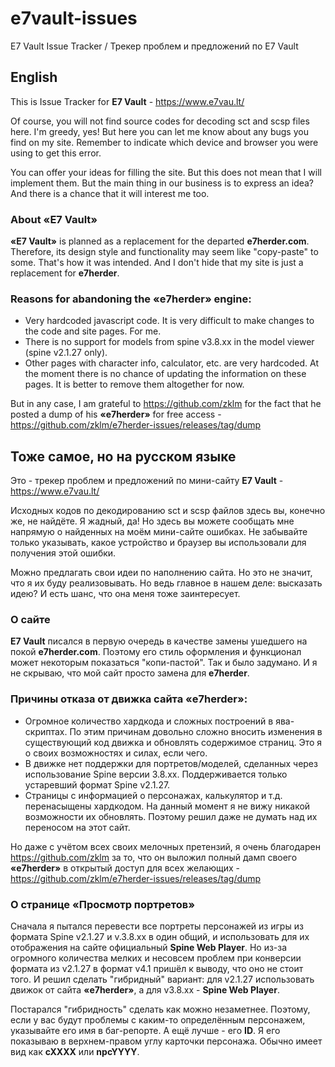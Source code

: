 # e7vault-issues

E7 Vault Issue Tracker / Трекер проблем и предложений по E7 Vault

## English

This is Issue Tracker for **E7 Vault** - https://www.e7vau.lt/

Of course, you will not find source codes for decoding sct and scsp files here. I'm greedy, yes! But here you can let me know about any bugs you find on my site. Remember to indicate which device and browser you were using to get this error.

You can offer your ideas for filling the site. But this does not mean that I will implement them. But the main thing in our business is to express an idea? And there is a chance that it will interest me too.

### About «E7 Vault»

**«E7 Vault»** is planned as a replacement for the departed **e7herder.com**. Therefore, its design style and functionality may seem like "copy-paste" to some. That's how it was intended. And I don't hide that my site is just a replacement for **e7herder**.

### Reasons for abandoning the «e7herder» engine:
- Very hardcoded javascript code. It is very difficult to make changes to the code and site pages. For me.
- There is no support for models from spine v3.8.xx in the model viewer (spine v2.1.27 only).
- Other pages with character info, calculator, etc. are very hardcoded. At the moment there is no chance of updating the information on these pages. It is better to remove them altogether for now.

But in any case, I am grateful to https://github.com/zklm for the fact that he posted a dump of his **«e7herder»** for free access - https://github.com/zklm/e7herder-issues/releases/tag/dump


## Тоже самое, но на русском языке

Это - трекер проблем и предложений по мини-сайту **E7 Vault** - https://www.e7vau.lt/

Исходных кодов по декодированию sct и scsp файлов здесь вы, конечно же, не найдёте. Я жадный, да! Но здесь вы можете сообщать мне напрямую о найденных на моём мини-сайте ошибках. Не забывайте только указывать, какое устройство и браузер вы использовали для получения этой ошибки.

Можно предлагать свои идеи по наполнению сайта. Но это не значит, что я их буду реализовывать. Но ведь главное в нашем деле: высказать идею? И есть шанс, что она меня тоже заинтересует.

### О сайте

**E7 Vault** писался в первую очередь в качестве замены ушедшего на покой **e7herder.com**. Поэтому его стиль оформления и функционал может некоторым показаться "копи-пастой". Так и было задумано. И я не скрываю, что мой сайт просто замена для **e7herder**.

### Причины отказа от движка сайта «e7herder»:
- Огромное количество хардкода и сложных построений в ява-скриптах. По этим причинам довольно сложно вносить изменения в существующий код движка и обновлять содержимое страниц. Это я о своих возможностях и силах, если чего.
- В движке нет поддержки для портретов/моделей, сделанных через использование Spine версии 3.8.xx. Поддерживается только устаревший формат Spine v2.1.27.
- Страницы с информацией о персонажах, калькулятор и т.д. перенасыщены хардкодом. На данный момент я не вижу никакой возможности их обновлять. Поэтому решил даже не думать над их переносом на этот сайт.

Но даже с учётом всех своих мелочных претензий, я очень благодарен https://github.com/zklm за то, что он выложил полный дамп своего **«e7herder»** в открытый доступ для всех желающих - https://github.com/zklm/e7herder-issues/releases/tag/dump 

### О странице «Просмотр портретов»

Сначала я пытался перевести все портреты персонажей из игры из формата Spine v2.1.27 и v.3.8.xx в один общий, и использовать для их отображения на сайте официальный **Spine Web Player**. Но из-за огромного количества мелких и несовсем проблем при конверсии формата из v2.1.27 в формат v4.1 пришёл к выводу, что оно не стоит того. И решил сделать "гибридный" вариант: для v2.1.27 использовать движок от сайта **«e7herder»**, а для v3.8.xx - **Spine Web Player**.

Постарался "гибридность" сделать как можно незаметнее. Поэтому, если у вас будут проблемы с каким-то определённым персонажем, указывайте его имя в баг-репорте. А ещё лучше - его **ID**. Я его показываю в верхнем-правом углу карточки персонажа. Обычно имеет вид как **cXXXX** или **npcYYYY**.
